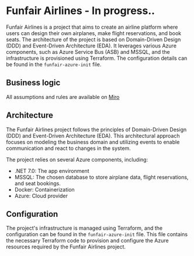 # Funfair Airlines - In progress..

Funfair Airlines is a project that aims to create an airline platform where users can design their own airplanes, make flight reservations, and book seats. The architecture of the project is based on Domain-Driven Design (DDD) and Event-Driven Architecture (EDA). It leverages various Azure components, such as Azure Service Bus (ASB) and MSSQL, and the infrastructure is provisioned using Terraform. The configuration details can be found in the `funfair-azure-init` file.

## Business logic

All assumptions and rules are available on [Miro](https://miro.com/app/board/uXjVMJnevlI=/?share_link_id=614941052400) 

## Architecture

The Funfair Airlines project follows the principles of Domain-Driven Design (DDD) and Event-Driven Architecture (EDA). This architectural approach focuses on modeling the business domain and utilizing events to enable communication and react to changes in the system.

The project relies on several Azure components, including:

- .NET 7.0: The app environment
- MSSQL: The chosen database to store airplane data, flight reservations, and seat bookings.
- Docker: Containerization
- Azure: Cloud provider

## Configuration

The project's infrastructure is managed using Terraform, and the configuration can be found in the `funfair-azure-init` file. This file contains the necessary Terraform code to provision and configure the Azure resources required by the Funfair Airlines project.

